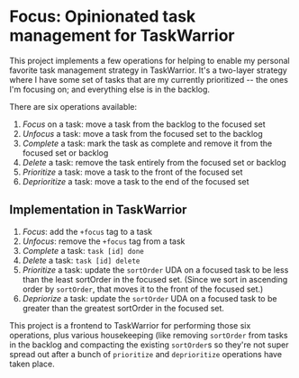 # Focus: Opinionated task management for TaskWarrior

This project implements a few operations for helping to enable my personal favorite task management strategy in
TaskWarrior. It's a two-layer strategy where I have some set of tasks that are my currently prioritized -- the ones
I'm focusing on; and everything else is in the backlog.

There are six operations available:
1. *Focus* on a task: move a task from the backlog to the focused set
2. *Unfocus* a task: move a task from the focused set to the backlog
3. *Complete* a task: mark the task as complete and remove it from the focused set or backlog
4. *Delete* a task: remove the task entirely from the focused set or backlog
5. *Prioritize* a task: move a task to the front of the focused set
6. *Deprioritize* a task: move a task to the end of the focused set

## Implementation in TaskWarrior

1. *Focus*: add the `+focus` tag to a task
2. *Unfocus*: remove the `+focus` tag from a task
3. *Complete* a task: `task [id] done`
4. *Delete* a task: `task [id] delete`
5. *Prioritize* a task: update the `sortOrder` UDA on a focused task to be less than the least sortOrder in the focused set. (Since we sort in ascending order by `sortOrder`, that moves it to the front of the focused set.)
6. *Depriorize* a task: update the `sortOrder` UDA on a focused task to be greater than the greatest sortOrder in the focused set.

This project is a frontend to TaskWarrior for performing those six operations, plus various housekeeping (like removing
`sortOrder` from tasks in the backlog and compacting the existing `sortOrder`s so they're not super spread out after
a bunch of `prioritize` and `deprioritize` operations have taken place.
